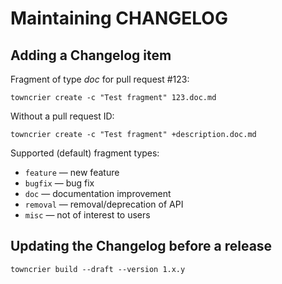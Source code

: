 # Maintaining CHANGELOG


## Adding a Changelog item

Fragment of type _doc_ for pull request #123:

```shell
towncrier create -c "Test fragment" 123.doc.md
```

Without a pull request ID:

```shell
towncrier create -c "Test fragment" +description.doc.md
```

Supported (default) fragment types:
* `feature` — new feature
* `bugfix` — bug fix
* `doc` — documentation improvement
* `removal` — removal/deprecation of API
* `misc` — not of interest to users


## Updating the Changelog before a release

```shell
towncrier build --draft --version 1.x.y
```
